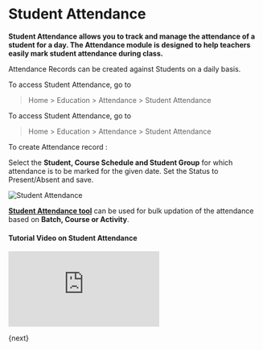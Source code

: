 <!-- add-breadcrumbs -->
# Student Attendance

**Student Attendance allows you to track and manage the attendance of a student for a day. The Attendance module is designed to help teachers easily mark student attendance during class.**

Attendance Records can be created against Students on a daily basis.

To access Student Attendance, go to 

> Home > Education > Attendance > Student Attendance

To access Student Attendance, go to 

> Home > Education > Attendance > Student Attendance

To create Attendance record :

Select the **Student, Course Schedule and Student Group** for which attendance is to be marked for the given date. Set the Status to Present/Absent and save. 

![Student Attendance](/docs/assets/img/education/education-student-attendance-1.gif)

**[Student Attendance tool](/docs/user/manual/en/education/student-attendance-tool)** can be used for bulk updation of the attendance based on **Batch, Course or Activity**.

#### Tutorial Video on Student Attendance



<div>
    <div class='embed-container'>
        <iframe src='https://www.youtube.com/embed//j9pgkPuyiaI' frameborder='0' allowfullscreen>
        </iframe>
    </div>
</div>

{next}